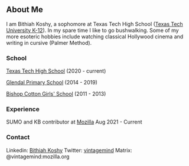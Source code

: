 ## About Me

I am Bithiah Koshy, a sophomore at Texas Tech High School ([Texas Tech University K-12](https://www.depts.ttu.edu/k12/)). In my spare time I like to go bushwalking. Some of my more esoteric hobbies include watching classical Hollywood cinema and writing in cursive (Palmer Method).

### School

  [Texas Tech High School](https://www.depts.ttu.edu/k12/) (2020 - current)

  [Glendal Primary School](https://www.glendalps.vic.edu.au) (2014 - 2019)

  [Bishop Cotton Girls' School](http://www.bishopcottongirls.com) (2011 - 2013)

### Experience

  SUMO and KB contributor at [Mozilla](https://support.mozilla.org/en-US/user/VintageMind)    Aug 2021 - Current

### Contact
    
   Linkedin: [Bithiah Koshy](https://www.linkedin.com/in/bithiah-koshy)
   Twitter: [vintagemind](https://twitter.com/vintagemind07)
   Matrix: @vintagemind:mozilla.org
    
